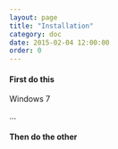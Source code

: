 ```yaml
---
layout: page
title: "Installation"
category: doc
date: 2015-02-04 12:00:00
order: 0
---
```


#### First do this

Windows 7

...

#### Then do the other


